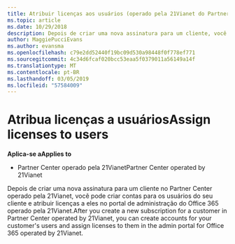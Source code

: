 ```yaml
---
title: Atribuir licenças aos usuários (operado pela 21Vianet do Partner Center)
ms.topic: article
ms.date: 10/29/2018
description: Depois de criar uma nova assinatura para um cliente, você pode criar contas de usuário e atribuir licenças a usuários específicos no seu operado pela 21Vianet portal do Office 365.
author: MaggiePucciEvans
ms.author: evansma
ms.openlocfilehash: c79e2dd52440f19bc09d530a98448f0f778ef771
ms.sourcegitcommit: 4c34d6fcaf020bcc53eaa5f0379011a56149a14f
ms.translationtype: MT
ms.contentlocale: pt-BR
ms.lasthandoff: 03/05/2019
ms.locfileid: "57584009"
---
```

# <a name="assign-licenses-to-users"></a><span data-ttu-id="da540-103">Atribua licenças a usuários</span><span class="sxs-lookup"><span data-stu-id="da540-103">Assign licenses to users</span></span>

<span data-ttu-id="da540-104">**Aplica-se a**</span><span class="sxs-lookup"><span data-stu-id="da540-104">**Applies to**</span></span>

-   <span data-ttu-id="da540-105">Partner Center operado pela 21Vianet</span><span class="sxs-lookup"><span data-stu-id="da540-105">Partner Center operated by 21Vianet</span></span>


<span data-ttu-id="da540-106">Depois de criar uma nova assinatura para um cliente no Partner Center operado pela 21Vianet, você pode criar contas para os usuários do seu cliente e atribuir licenças a eles no portal de administração do Office 365 operado pela 21Vianet.</span><span class="sxs-lookup"><span data-stu-id="da540-106">After you create a new subscription for a customer in Partner Center operated by 21Vianet, you can create accounts for your customer's users and assign licenses to them in the admin portal for Office 365 operated by 21Vianet.</span></span> 

